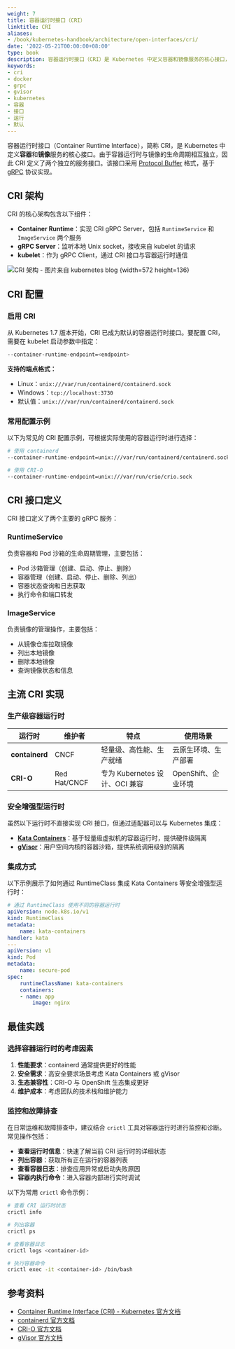 ```yaml
---
weight: 7
title: 容器运行时接口（CRI）
linktitle: CRI
aliases:
- /book/kubernetes-handbook/architecture/open-interfaces/cri/
date: '2022-05-21T00:00:00+08:00'
type: book
description: 容器运行时接口（CRI）是 Kubernetes 中定义容器和镜像服务的核心接口，基于 gRPC 协议，支持多种容器运行时后端如 containerd、CRI-O 等，为 Kubernetes 提供了灵活的容器运行时选择。
keywords:
- cri
- docker
- grpc
- gvisor
- kubernetes
- 容器
- 接口
- 运行
- 默认
---
```


容器运行时接口（Container Runtime Interface），简称 CRI，是 Kubernetes 中定义**容器**和**镜像**服务的核心接口。由于容器运行时与镜像的生命周期相互独立，因此 CRI 定义了两个独立的服务接口。该接口采用 [Protocol Buffer](https://developers.google.com/protocol-buffers/) 格式，基于 [gRPC](https://grpc.io/) 协议实现。

## CRI 架构

CRI 的核心架构包含以下组件：

- **Container Runtime**：实现 CRI gRPC Server，包括 `RuntimeService` 和 `ImageService` 两个服务
- **gRPC Server**：监听本地 Unix socket，接收来自 kubelet 的请求
- **kubelet**：作为 gRPC Client，通过 CRI 接口与容器运行时通信

![CRI 架构 - 图片来自 kubernetes blog](https://assets.jimmysong.io/images/book/kubernetes-handbook/architecture/open-interfaces/cri/cri-architecture.webp)
{width=572 height=136}

## CRI 配置

### 启用 CRI

从 Kubernetes 1.7 版本开始，CRI 已成为默认的容器运行时接口。要配置 CRI，需要在 kubelet 启动参数中指定：

```bash
--container-runtime-endpoint=<endpoint>
```

**支持的端点格式：**

- Linux：`unix:///var/run/containerd/containerd.sock`
- Windows：`tcp://localhost:3730`
- 默认值：`unix:///var/run/containerd/containerd.sock`

### 常用配置示例

以下为常见的 CRI 配置示例，可根据实际使用的容器运行时进行选择：

```bash
# 使用 containerd
--container-runtime-endpoint=unix:///var/run/containerd/containerd.sock

# 使用 CRI-O
--container-runtime-endpoint=unix:///var/run/crio/crio.sock
```

## CRI 接口定义

CRI 接口定义了两个主要的 gRPC 服务：

### RuntimeService

负责容器和 Pod 沙箱的生命周期管理，主要包括：

- Pod 沙箱管理（创建、启动、停止、删除）
- 容器管理（创建、启动、停止、删除、列出）
- 容器状态查询和日志获取
- 执行命令和端口转发

### ImageService

负责镜像的管理操作，主要包括：

- 从镜像仓库拉取镜像
- 列出本地镜像
- 删除本地镜像
- 查询镜像状态和信息

## 主流 CRI 实现

### 生产级容器运行时

| 运行时 | 维护者 | 特点 | 使用场景 |
|--------|--------|------|----------|
| **containerd** | CNCF | 轻量级、高性能、生产就绪 | 云原生环境、生产部署 |
| **CRI-O** | Red Hat/CNCF | 专为 Kubernetes 设计、OCI 兼容 | OpenShift、企业环境 |

### 安全增强型运行时

虽然以下运行时不直接实现 CRI 接口，但通过适配器可以与 Kubernetes 集成：

- **[Kata Containers](https://katacontainers.io/)**：基于轻量级虚拟机的容器运行时，提供硬件级隔离
- **[gVisor](https://gvisor.dev/)**：用户空间内核的容器沙箱，提供系统调用级别的隔离

### 集成方式

以下示例展示了如何通过 RuntimeClass 集成 Kata Containers 等安全增强型运行时：

```yaml
# 通过 RuntimeClass 使用不同的容器运行时
apiVersion: node.k8s.io/v1
kind: RuntimeClass
metadata:
    name: kata-containers
handler: kata
---
apiVersion: v1
kind: Pod
metadata:
    name: secure-pod
spec:
    runtimeClassName: kata-containers
    containers:
    - name: app
        image: nginx
```

## 最佳实践

### 选择容器运行时的考虑因素

1. **性能要求**：containerd 通常提供更好的性能
2. **安全需求**：高安全要求场景考虑 Kata Containers 或 gVisor
3. **生态兼容性**：CRI-O 与 OpenShift 生态集成更好
4. **维护成本**：考虑团队的技术栈和维护能力

### 监控和故障排查

在日常运维和故障排查中，建议结合 `crictl` 工具对容器运行时进行监控和诊断。常见操作包括：

- **查看运行时信息**：快速了解当前 CRI 运行时的详细状态
- **列出容器**：获取所有正在运行的容器列表
- **查看容器日志**：排查应用异常或启动失败原因
- **容器内执行命令**：进入容器内部进行实时调试

以下为常用 `crictl` 命令示例：

```bash
# 查看 CRI 运行时状态
crictl info

# 列出容器
crictl ps

# 查看容器日志
crictl logs <container-id>

# 执行容器命令
crictl exec -it <container-id> /bin/bash
```

## 参考资料

- [Container Runtime Interface (CRI) - Kubernetes 官方文档](https://kubernetes.io/docs/concepts/architecture/cri/)
- [containerd 官方文档](https://containerd.io/)
- [CRI-O 官方文档](https://cri-o.io/)
- [gVisor 官方文档](https://gvisor.dev/docs/)
